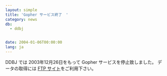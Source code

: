 ```yaml
---
layout: simple
title: 'Gopher サービス終了　'
category: news
db:
  - ddbj


date: 2004-01-06T00:00:00
lang: ja
---
```


DDBJ では 2003年12月26日をもって Gopher サービスを停止致しました。 データの取得には <a href="/services/index.html">FTP サイト</a>をご利用下さい。
